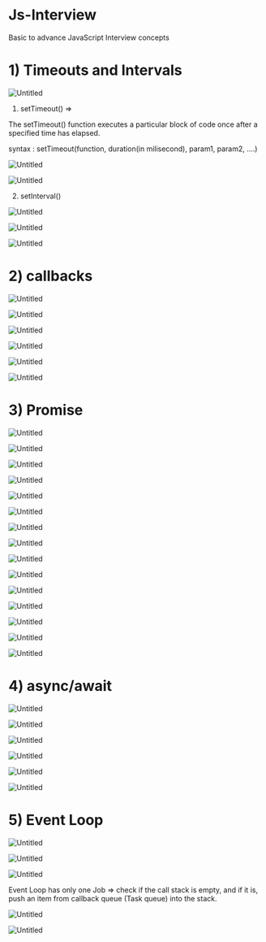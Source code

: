 # Js-Interview
Basic to advance JavaScript Interview concepts

# 1) Timeouts and Intervals

![Untitled](https://s3-us-west-2.amazonaws.com/secure.notion-static.com/e4fec2bc-1839-4a3b-9869-d80a93713608/Untitled.png)

1) setTimeout() ⇒

The setTimeout()  function executes a particular block of code once after a specified time has elapsed.

syntax : setTimeout(function, duration(in milisecond), param1, param2, ….)

![Untitled](https://s3-us-west-2.amazonaws.com/secure.notion-static.com/f424f508-cf6a-4d5c-843c-f92512b03ed1/Untitled.png)

![Untitled](https://s3-us-west-2.amazonaws.com/secure.notion-static.com/0efb9848-f984-454a-8090-73a6331a0530/Untitled.png)

2) setInterval()

![Untitled](https://s3-us-west-2.amazonaws.com/secure.notion-static.com/8d95550f-7a84-4116-87e7-25b0c45d68c3/Untitled.png)

![Untitled](https://s3-us-west-2.amazonaws.com/secure.notion-static.com/ac706e7d-61c8-44ca-9f3e-ee035e42c956/Untitled.png)

![Untitled](https://s3-us-west-2.amazonaws.com/secure.notion-static.com/de0c24ec-235c-4d1a-9f2c-676833cf3cf6/Untitled.png)

# 2) callbacks

![Untitled](https://s3-us-west-2.amazonaws.com/secure.notion-static.com/dd782026-3732-4d0c-8568-700e599bb8c6/Untitled.png)

![Untitled](https://s3-us-west-2.amazonaws.com/secure.notion-static.com/561e59b1-bbb7-4a29-83a6-f0615888fdd7/Untitled.png)

![Untitled](https://s3-us-west-2.amazonaws.com/secure.notion-static.com/a47c2c29-106e-4c8e-bf48-bc570edaf099/Untitled.png)

![Untitled](https://s3-us-west-2.amazonaws.com/secure.notion-static.com/81fdb335-160d-4187-be0d-d674c8938591/Untitled.png)

![Untitled](https://s3-us-west-2.amazonaws.com/secure.notion-static.com/e63686db-27b2-48f7-8bfd-7d0582efb80c/Untitled.png)

![Untitled](https://s3-us-west-2.amazonaws.com/secure.notion-static.com/45b8b78b-3596-4dc9-8749-7dc03eb546d8/Untitled.png)

# 3) Promise

![Untitled](https://s3-us-west-2.amazonaws.com/secure.notion-static.com/f37214f7-faa2-40bf-b7d5-a6370810ae52/Untitled.png)

![Untitled](https://s3-us-west-2.amazonaws.com/secure.notion-static.com/cb9b9b0c-c46d-4329-83ec-03c0e550f4f2/Untitled.png)

![Untitled](https://s3-us-west-2.amazonaws.com/secure.notion-static.com/c02d4daf-e945-4680-b5e0-4194605bd059/Untitled.png)

![Untitled](https://s3-us-west-2.amazonaws.com/secure.notion-static.com/2e754fa7-ecd3-456e-a874-b81e3b808505/Untitled.png)

![Untitled](https://s3-us-west-2.amazonaws.com/secure.notion-static.com/b38d7dff-299d-458e-823f-79ab18edfc9d/Untitled.png)

![Untitled](https://s3-us-west-2.amazonaws.com/secure.notion-static.com/02dc6c77-9c6d-41ef-8e88-0c95d8e9a582/Untitled.png)

![Untitled](https://s3-us-west-2.amazonaws.com/secure.notion-static.com/e9324786-e642-48bf-941b-19f8a7074a4c/Untitled.png)

![Untitled](https://s3-us-west-2.amazonaws.com/secure.notion-static.com/de25601d-4842-46c1-94c2-c899e00614d8/Untitled.png)

![Untitled](https://s3-us-west-2.amazonaws.com/secure.notion-static.com/7e17b285-2ccc-4ef4-b7c4-6ae258daed3e/Untitled.png)

![Untitled](https://s3-us-west-2.amazonaws.com/secure.notion-static.com/de095931-3d37-4e21-906a-869f94629c36/Untitled.png)

![Untitled](https://s3-us-west-2.amazonaws.com/secure.notion-static.com/a123f126-c72a-429b-9317-e7a693a3fa30/Untitled.png)

![Untitled](https://s3-us-west-2.amazonaws.com/secure.notion-static.com/a8d1ed4a-7116-4b13-8de3-5891e1752216/Untitled.png)

![Untitled](https://s3-us-west-2.amazonaws.com/secure.notion-static.com/52fd1981-119c-4b2f-9599-f1dc3b92a87d/Untitled.png)

![Untitled](https://s3-us-west-2.amazonaws.com/secure.notion-static.com/deb8c91f-8d3d-4eb6-8959-349a90a369ca/Untitled.png)

![Untitled](https://s3-us-west-2.amazonaws.com/secure.notion-static.com/310614cd-9be3-4096-b352-175e06909924/Untitled.png)

# 4) async/await

![Untitled](https://s3-us-west-2.amazonaws.com/secure.notion-static.com/38ec7d1b-71d3-4940-8f46-b6f12fb13362/Untitled.png)

![Untitled](https://s3-us-west-2.amazonaws.com/secure.notion-static.com/78c5db2a-6981-4226-b30f-9204f7f2525b/Untitled.png)

![Untitled](https://s3-us-west-2.amazonaws.com/secure.notion-static.com/be7a780c-e79d-411d-9e08-cf4b352e35ca/Untitled.png)

![Untitled](https://s3-us-west-2.amazonaws.com/secure.notion-static.com/1d62c972-6ed1-4ad1-a827-39388630182e/Untitled.png)

![Untitled](https://s3-us-west-2.amazonaws.com/secure.notion-static.com/c86ef4fc-4c60-45c3-9bae-e0506eb6fbbf/Untitled.png)

![Untitled](https://s3-us-west-2.amazonaws.com/secure.notion-static.com/d8cfa67f-1ca7-4b5f-97aa-d8e9ed9c9932/Untitled.png)

# 5) Event Loop

![Untitled](https://s3-us-west-2.amazonaws.com/secure.notion-static.com/f31501d5-c896-4d2a-97c2-57dbdc4834eb/Untitled.png)

![Untitled](https://s3-us-west-2.amazonaws.com/secure.notion-static.com/343e997b-053e-4f98-b222-3c0abfafa6bc/Untitled.png)

![Untitled](https://s3-us-west-2.amazonaws.com/secure.notion-static.com/dd93fdb2-97aa-4ce4-a637-a7bc84f30e0c/Untitled.png)

Event Loop has only one Job ⇒ check if the call stack is empty, and if it is, push an item from callback queue (Task queue)  into the stack.

![Untitled](https://s3-us-west-2.amazonaws.com/secure.notion-static.com/e2aebe9f-26a3-4320-94b8-53979c1a5dfc/Untitled.png)

![Untitled](https://s3-us-west-2.amazonaws.com/secure.notion-static.com/e0cd24e1-1f56-40c1-a50d-dbd442cc60cc/Untitled.png)
